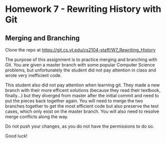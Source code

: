 # Homework 7 - Rewriting History with Git
## Merging and Branching

Clone the repo at https://git.cs.vt.edu/cs2104-staff/W7_Rewriting_History

The purpose of this assignment is to practice merging and branching with Git. You are given a master branch with some popular Computer Science problems, but unfortunately the student did not pay attention in class and wrote very inefficient code.

This student also did not pay attention when learning git. They made a new branch with their more efficent solutions (because they read their textbook, finally...) but they diverged from master after the initial commit and need to put the pieces back together again. You will need to merge the two branches together to get the most efficient code but also preserve the test cases, which only exist on the master branch. You will also need to resolve merge conflicts along the way.

Do not push your changes, as you do not have the permissions to do so.

Good luck!
